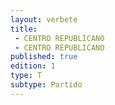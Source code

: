 ```yaml
---
layout: verbete
title:
 - CENTRO REPUBLICANO
 - CENTRO REPUBLICANO
published: true
edition: 1  
type: T
subtype: Partido
---
```


